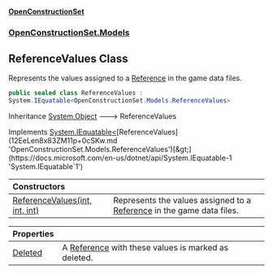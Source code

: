 #### [OpenConstructionSet](index.md 'index')
### [OpenConstructionSet.Models](index.md#OpenConstructionSet_Models 'OpenConstructionSet.Models')
## ReferenceValues Class
Represents the values assigned to a [Reference](keNdBWwXoST05c_g6wF_4w.md 'OpenConstructionSet.Models.Reference') in the game data files.  
```csharp
public sealed class ReferenceValues :
System.IEquatable<OpenConstructionSet.Models.ReferenceValues>
```

Inheritance [System.Object](https://docs.microsoft.com/en-us/dotnet/api/System.Object 'System.Object') &#129106; ReferenceValues  

Implements [System.IEquatable&lt;](https://docs.microsoft.com/en-us/dotnet/api/System.IEquatable-1 'System.IEquatable`1')[ReferenceValues](12EeLen8x83ZM11p+0cSKw.md 'OpenConstructionSet.Models.ReferenceValues')[&gt;](https://docs.microsoft.com/en-us/dotnet/api/System.IEquatable-1 'System.IEquatable`1')  

| Constructors | |
| :--- | :--- |
| [ReferenceValues(int, int, int)](9oYnttcqkYrhJJjyaCTEzw.md 'OpenConstructionSet.Models.ReferenceValues.ReferenceValues(int, int, int)') | Represents the values assigned to a [Reference](keNdBWwXoST05c_g6wF_4w.md 'OpenConstructionSet.Models.Reference') in the game data files.<br/> |

| Properties | |
| :--- | :--- |
| [Deleted](YBUM7uXe6HEhrIUQ8Ovf3g.md 'OpenConstructionSet.Models.ReferenceValues.Deleted') | A [Reference](keNdBWwXoST05c_g6wF_4w.md 'OpenConstructionSet.Models.Reference') with these values is marked as deleted.<br/> |
